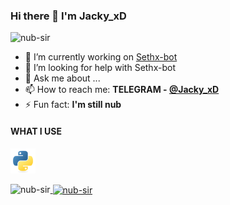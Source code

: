 ###         Hi there 👋 I'm Jacky_xD

<p align="left"> <img src="https://komarev.com/ghpvc/?username=nub-sir&label=Profile%20views&color=0e75b6&style=plastic" alt="nub-sir" /> </p>



- 🔭 I’m currently working on [Sethx-bot](https://github.com/nub-sir/sethx-bot)
- 🤔 I’m looking for help with Sethx-bot
- 💬 Ask me about ...
- 📫 How to reach me: **TELEGRAM - [@Jacky_xD](https://t.me/jacky_xd)**
- ⚡ Fun fact: **I'm still nub**
#### WHAT I USE 
<a href="https://www.python.org" target="_blank"> <img src="https://raw.githubusercontent.com/devicons/devicon/master/icons/python/python-original.svg" alt="python" width="40" height="40"/> </a> <a href="https://redis.io" target="_blank">

<p><img align="left" src="https://github-readme-stats.vercel.app/api/top-langs?username=nub-sir&show_icons=true&theme=tokyonight&locale=en&layout=compact" alt="nub-sir" /></p>

<p>&nbsp;<img align="center" src="https://github-readme-stats.vercel.app/api?username=nub-sir&show_icons=true&theme=tokyonight&locale=en" alt="nub-sir" /></p>
